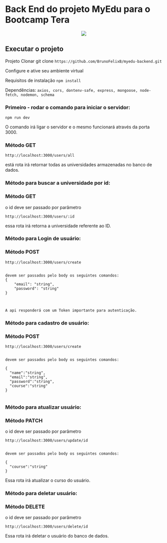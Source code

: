# Back End do projeto MyEdu para o Bootcamp Tera 

<p align="center">
<img src="https://img.shields.io/static/v1?label=STATUS&message=FINALIZADO&color=GREEN&style=for-the-badge"/>
</p>

## Executar o projeto

Projeto Clonar git clone `https://github.com/BrunoFelixB/myedu-backend.git`

Configure e ative seu ambiente virtual

Requisitos de instalação `npm install`

Dependências: `axios, cors, dontenv-safe, express, mongoose, node-fetch, nodemon, schema`


### Primeiro - rodar o comando para iniciar o servidor:

```
npm run dev

```
O comando irá ligar o servidor e o mesmo funcionará através da porta 3000.


### Método GET

```
http://localhost:3000/users/all

```
está rota irá retornar todas as universidades armazenadas no banco de dados.


### Método para buscar a universidade por id:

### Método GET

o id deve ser passado por parâmetro

```
http://localhost:3000/users/:id

```
essa rota irá retorna a universidade referente ao ID.

### Método para Login de usuário:

### Método POST

```
http://localhost:3000/users/create


devem ser passados pelo body os seguintes comandos: 
{
	"email": "string",
	"password": "string"
}


```

```

A api responderá com um Token importante para autenticação.

```




### Método para cadastro de usuário:

### Método POST

```
http://localhost:3000/users/create


devem ser passados pelo body os seguintes comandos: 

{
  "name":"string",
  "email":"string",
  "password":"string",
  "course":"string"
}


```


### Método para atualizar usuário:

### Método PATCH

o id deve ser passado por parâmetro

```
http://localhost:3000/users/update/id


devem ser passados pelo body os seguintes comandos: 

{
  "course":"string"
}

```

Essa rota irá atualizar o curso do usuário.

### Método para deletar usuário:

### Método DELETE

o id deve ser passado por parâmetro

```
http://localhost:3000/users/delete/id

```

Essa rota irá deletar o usuário do banco de dados.

